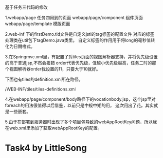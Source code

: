 基于任务三代码的修改

1.webapp/page           任务四用到的页面
webapp/page/component  组件页面
webapp/page/template   模版页面


2.web-inf 下的firstDemo.tld文件是自定义jstl的tag标签的配置文件
对应的标签处理类在util包下tagDemo.java类里。
自定义标签的作用用于将long的毫秒值转化为日期格式。


3.在Springmvc.xml里，有配置了对tiles页面的视图解析器支持，并将优先级设置的高于普通jsp,不然会报错
order代表优先级，值越小优先级越高，任务二时的那个视图解析器order我设置的11，只要大于10就好。

下面也有tiles的definition.xml所在路径。

<bean id="tilesConfigurer" class="org.springframework.web.servlet.view.tiles3.TilesConfigurer">
        <property name="definitions">
            <list>
                <value>/WEB-INF/tiles/tiles-definitions.xml</value>
            </list>
        </property>
    </bean>
    <bean id="viewResolver" class="org.springframework.web.servlet.view.UrlBasedViewResolver">
        <property name="viewClass" value="org.springframework.web.servlet.view.tiles3.TilesView"/>
        <property name="order" value="10"/>
    </bean>

4.在webapp/page/component/body路径下的vocationbody.jsp，这个jsp里对foreach的用法很值得以后借鉴，以前只是中规中矩的用，
这次用出了花。其实就是一些嵌套。


5.由于在部署到服务器时出现了多个项目包导致的webAppRootKey问题，所以我在web.xml里添加了获取webAppRootKey的配置。
# Task4   by LittleSong
